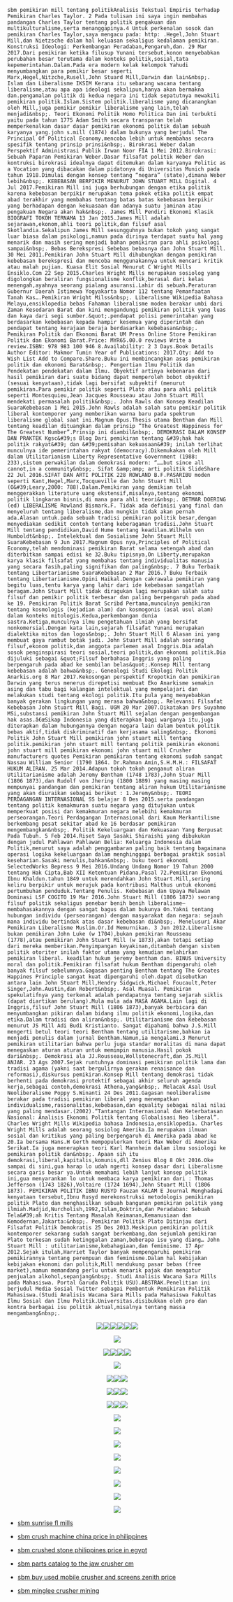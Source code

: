 
```
sbm pemikiran mill tentang politikAnalisis Tekstual Empiris terhadap Pemikiran Charles Taylor. 2 Pada tulisan ini saya ingin membahas pandangan Charles Taylor tentang politik pengakuan dan multikulturalisme,serta menanggapinya.4 Untuk perkenalan sosok dan pemikiran Charles Taylor,saya mengacu pada: http: .Hegel,John Stuart Mill,dan Nietzsche dalam hal keluasan sekaligus kedalaman pemikiran. Konstruksi Ideologi: Perkembangan Peradaban,Pengaruh,dan. 29 Mar 2017.Dari pemikiran ketika filusup Yunani tersebut,konon menyebabkan perubahan besar terutama dalam konteks politik,sosial,tata kepemerintahan.Dalam.Pada era modern kelak kelompok Yahudi menyumbangkan para pemikir besar seperti Marx,Hegel,Nitzche,Rusell,John Stuard Mill,Darwin dan lain&nbsp;. Islam dan Liberalisme IKSIM Kerana itu sebarang wacana tentang liberalisme,atau apa apa ideologi sekalipun,hanya akan bermakna dan.pengamalan politik di kedua negara ini tidak sepatutnya mewakili pemikiran politik.Islam.Sistem politik.liberalisme yang dicanangkan oleh Mill,juga pemikir pemikir liberalisme yang lain,telah menjadi&nbsp;. Teori Ekonomi Politik Homo Politica Dan ini terbukti yaitu pada tahun 1775 Adam Smith secara transparan telah memperkenalkan dasar dasar pemikiran ekonomi politik dalam sebuah karyanya yang.john s.mill (1874) dalam bukunya yang berjudul The Principal Of Political Economy,mencoba lebih untuk membahas secara spesifik tentang prinsip prinsi&nbsp;. Birokrasi Weber dalam Perspektif Administrasi Publik Irwan Noor FIA 1 Mei 2012.Birokrasi: Sebuah Paparan Pemikiran Weber.Dasar filsafat politik Weber dan kontruksi birokrasi idealnya dapat ditemukan dalam karyanya Politic as a Vocation yang dibacakan dalam pidatonya di Universitas Munich pada tahun 1918.Dimulai dengan konsep tentang “negara” (state),dimana Weber lebih&nbsp;. KEBEBASAN BERPIKIR MENURUT JOHN STUART MILL Digital. 4 Jul 2017.Pemikiran Mill ini juga berhubungan dengan etika politik karena kebebasan berpikir merupakan tema pokok etika politik empat abad terakhir yang membahas tentang batas batas kebebasan berpikir yang berhadapan dengan kekuasaan dan adanya suatu jaminan atau pengakuan Negara akan hak&nbsp;. James Mill Pendiri Ekonomi Klasik BIOGRAFI TOKOH TERNAMA 13 Jan 2015.James Mill adalah sejarawan,ekonom,ahli teori politik,dan filsuf asal Skotlandia.Sekalipun James Mill sesungguhnya bukan tokoh yang sangat luar biasa dalam psikologi,namun pada dirinya terdapat suatu hal yang menarik dan masih sering menjadi bahan pemikiran para ahli psikologi sampai&nbsp;. Bebas Berekspresi Sebebas bebasnya dan John Stuart Mill. 30 Mei 2011.Pemikiran John Stuart Mill dihubungkan dengan pemikiran kebebasan berekspresi dan mencoba menggunakannya untuk mencari kritik atau malah pujian. Kuasa Elit Sosial Menurut C Wright Mills Ensiklo.Com 22 Sep 2015.Charles Wright Mills merupakan sosiolog yang digolongkan beraliran fungsionalisme konflik,berasal dari kelas menengah,ayahnya seorang pialang asuransi.Lahir di sebuah.Peraturan Gubernur Daerah Istimewa Yogyakarta Nomor 112 tentang Pemanfaatan Tanah Kas….Pemikiran Wright Milss&nbsp;. Liberalisme Wikipedia Bahasa Melayu,ensiklopedia bebas Fahaman liberalisme moden berakar umbi dari Zaman Kesedaran Barat dan kini mengandungi pemikiran politik yang luas dan kaya dari segi sumber.&quot;.pendapat polisi pemerintahan yang berdasarkan kebebasan kepada hampir kesemua yang diperintah dan pendapat tentang kerajaan beraja berdasarkan kebebasan&nbsp;. Pemikiran Politik dan Ekonomi Barat UM Press Online Store Pemikiran Politik dan Ekonomi Barat.Price: MYR65.00.0 reviews Write a review.ISBN: 978 983 100 946 8.Availability: 2 3 Days.Book Details Author Editor: Makmor Tumin Year of Publications: 2017.Qty: Add to Wish List Add to Compare.Share.Buku ini membincangkan asas pemikiran politik dan ekonomi Barat&nbsp;. Pengertian Ilmu Politik dan Pendekatan pendekatan dalam Ilmu. Obyektif artinya kebenaran dari hasil pemikiran dari suatu bidang dapat memperoleh bobot obyektif (sesuai kenyataan),tidak lagi bersifat subyektif (menurut pemikiran.Para pemikir politik seperti Plato atau para ahli politik seperti Montesquieu,Jean Jacques Rousseau atau John Stuart Mill mendekati permasalah politik&nbsp;. John Rawls dan Konsep Keadilan SuaraKebebasan 1 Mei 2015.John Rawls adalah salah satu pemikir politik liberal kontemporer yang memberikan warna baru pada spektrum liberalisme global saat ini.Magnum Opus.Thesis utama Bentham dan Mill tentang keadilan dituangkan dalam prinsip “The Greatest Happiness for The Greatest Number”.Prinsip ini diambil&nbsp;. DEMOKRASI DALAM KONSEP DAN PRAKTEK Kgsc&#39;s Blog Dari pemikiran tentang &#39;hak hak politik rakyat&#39; dan &#39;pemisahan kekuasaan&#39; inilah terlihat munculnya ide pemerintahan rakyat (democracy).Dikemukakan oleh Mill dalam Utilitarianism Liberty Representative Government (1988: 233),sistem perwakilan dalam demokrasi modern: “……but since all cannot,in a community&nbsp;. Sifat &amp;amp; arti politik SlideShare 22 Jul 2016.SIFAT DAN ARTI POLITIK 228 ROWLAND B.F.PASARIBU moden seperti Kant,Hegel,Marx,Tocqueville dan John Stuart Mill (O&#39;Leary,2000: 788).Dalam.Pemikiran yang demikian telah menggerakkan literature uang ekstensif,misalnya,tentang ekonomi politik lingkaran bisnis,di mana para ahli teori&nbsp;. DETMAR DOERING (ed) LIBERALISME Rowland Bismark.F. Tidak ada definisi yang final dan menyeluruh tentang liberalisme,dan mungkin tidak akan pernah ada.Alasan untuk.pada sebuah tradisi pemikiran politik besar,dengan menyediakan sedikit contoh tentang keberagaman tradisi.John Stuart Mill tentang pendidikan,David Hume tentang keadilan.Wilhelm von Humboldt&nbsp;. Intelektual dan Sosialisme John Stuart Mill SuaraKebebasan 9 Jun 2017.Magnum Opus nya,Principles of Political Economy,telah mendominasi pemikiran Barat selama setengah abad dan diterbitkan sampai edisi ke 32.Buku tipisnya,On Liberty,merupakan karya klasik filsafat yang membahas tentang individualitas manusia yang secara fasih,paling signifikan dan paling&nbsp;. 7 Buku Terbaik tentang Libertarianisme SuaraKebebasan 2 Mar 2016.7 Buku Terbaik tentang Libertarianisme.Opini Haikal.Dengan cakrawala pemikiran yang begitu luas,tentu karya yang lahir dari ide kebebasan sangatlah beragam.John Stuart Mill tidak diragukan lagi merupakan salah satu filsuf dan pemikir politik terbesar dan paling berpengaruh pada abad ke 19. Pemikiran Politik Barat Scribd Pertama,munculnya pemikiran tentang kosmologis (kejadian alam) dan kosmogonis (asal usul alam) dalam konteks mitologis.Kedua,perkembangan dunia sastra.Ketiga,munculnya ilmu pengetahuan ilmiah yang bersifat nonkomersial.Dengan kata lain,sejarah filsafat Yunani merupakan dialektika mitos dan logos&nbsp;. John Stuart Mill 6 Alasan ini yang membuat gaya rambut botak jadi. John Stuart Mill adalah seorang filsuf,ekonom politik,dan anggota parlemen asal Inggris.Dia adalah sosok penginspirasi teori sosial,teori politik,dan ekonomi politik.Dia dijuluki sebagai &quot;Filsuf berbahasa Inggris yang paling berpengaruh pada abad ke sembilan belas&quot;.Konsep Mill tentang kebebasan adalah bahwa&nbsp;. Genealogi Studi Ekologi Politik Anarkis.org 8 Mar 2017.Kekosongan perspektif Kropotkin dan pemikiran Darwin yang terus menerus direpetisi membuat Eko Anarkisme semakin asing dan tabu bagi kalangan intelektual yang mempelajari dan melakukan studi tentang ekologi politik.Itu pula yang menyebabkan banyak gerakan lingkungan yang merasa bahwa&nbsp;. Relevansi Filsafat Kebebasan John Stuart Mill Bagi. UGM 20 Mar 2007.Dikatakan Drs Suyahmo MSi,substansi pemikiran John Stuart Mill sejalan dengan pengembangan hak asas.â€œSikap Indonesia yang diterapkan bagi warganya itu,juga diterapkan dalam hubungannya dengan negara lain dalam bentuk politik bebas aktif,tidak diskriminatif dan kerjasama saling&nbsp;. Ekonomi Politik John Stuart Mill pemikiran john stuart mill tentang politik.pemikiran john stuart mill tentang politik pemikiran ekonomi john stuart mill pemikiran ekonomi john stuart mill Crusher manufacturers quotes Pemikiran pemikiran tentang ekonomi sudah sangat Nassau William Senior (1790 1864. Dr.Rahman Amin,S.H.M.H.: FILSAFAT HUKUM ALIRAN. 25 Mar 2014.Adapun tokoh tokoh penganut aliran Utilitarianisme adalah Jeremy Bentham (1748 1783),John Stuar Mill (1806 1873),dan Rudolf von Jhering (1800 1889) yang masing masing mempunyai pandangan dan pemikiran tentang aliran hukum Utilitarianisme yang akan diuraikan sebagai berikut : 1.Jeremy&nbsp;. TEORI PERDAGANGAN INTERNASIONAL SS belajar 8 Des 2015.serta pandangan tentang politik kemakmuran suatu negara yang ditujukan untuk memperkuat posisi dan kemakmuran negara melebihi kemakmuran perseorangan.Teori Perdagangan Internasional dari Kaum Merkantilisme berkembang pesat sekitar abad ke 16 berdasar pemikiran mengembangkan&nbsp;. Politik Kekeluargaan dan Kekuasaan Yang Berpusat Pada Tubuh. 5 Feb 2014.Riset Saya Sasaki Shiraishi yang dibukukan dengan judul Pahlawan Pahlawan Belia: Keluarga Indonesia dalam Politik,menurut saya adalah penggambaran paling baik tentang bagaimana operasi logika kekeluargaan dalam menghinggapi berbagai praktik sosial keseharian.Sasaki menulis,bahkan&nbsp;. buku teori ekonomi SelectedWorks Bepress 9 Mei 2016.Undang Undang Nomor 19 Tahun 2000 tentang Hak Cipta,Bab XII Ketentuan Pidana,Pasal 72.Pemikiran Ekonomi Ibnu Khaldun.tahun 1849 untuk merendahkan John Stuart.Mill,sering keliru berpikir untuk merujuk pada kontribusi Malthus untuk ekonomi pertumbuhan penduduk.Tentang Penulis. Kebebasan dan Upaya Melawan Dominasi LSF COGITO 19 Mar 2016.John Stuart Mill (1806 1873) seorang filsuf politik sekaligus penebar benih benih liberalisme— membahasakannya dengan sangat bagus dalam bukunya On.Yakni tentang hubungan individu (perseorangan) dengan masyarakat dan negara: sejauh mana individu bertindak atas dasar kebebasan di&nbsp;. Menelusuri Akar Pemikiran Liberalisme Muslim.Or.Id Memurnikan. 3 Jun 2012.Liberalisme bukan pemikiran John Luke (w 1704),bukan pemikiran Rousseau (1778),atau pemikiran John Stuart Mill (w 1873),akan tetapi setiap dari mereka memberikan.Penyimpangan keyakinan,ditambah dengan sistem politik otoriter inilah faktor utama yang kemudian melahirkan pemikiran liberal. keadilan hukum jeremy bentham dan. BINUS University moral dan politik.Pemikiran filsafat hukum Bentham dipengaruhi oleh banyak filsuf sebelumnya.Gagasan penting Bentham tentang The Greates Happines Principle sangat kuat dipengaruhi oleh.dapat disebutkan antara lain John Stuart Mill,Hendry Sidgwick,Michael Foucault,Peter Singer,John.Austin,dan Robert&nbsp;. Asal Muasal. Pemikiran spekulatifnya yang terkenal adalah pendapatnya tentang sejarah siklis (dapat diartikan berulang).Mula mula ada MASA AGAMA.Lain lagi di Inggris,filsuf John Stuart Mill (1806 1873),banyak berbicara dan menyumbangkan pikiran dalam bidang ilmu politik ekonomi,logika,dan etika.Dalam tradisi dan aliran&nbsp;. Utilitarianisme dan Kebebasan menurut JS Mill Adi Budi Kristianto. Sangat dipahami bahwa J.S.Mill mengerti betul teori teori Bentham tentang utilitarisme,bahkan ia menjadi penulis dalam jurnal Bentham.Namun,ia mengalami.3 Menurut pemikiran utilitarian bahwa perlu juga standar moralitas di mana dapat menegaskan aturan aturan untuk memimpin manusia.Hasil pokok dari&nbsp;. Demokrasi ala JJ.Rousseau,Wollstonecraft,dan JS.Mill ANJAR. 23 Ags 2007.Sejak runtuhnya dominasi pemikiran politik lama dan tradisi agama (yakni saat bergulirnya gerakan renaisance dan reformasi),diskursus pemikiran.Konsep Mill tentang demokrasi tidak berhenti pada demokrasi protektif sebagai akhir seluruh agenda kerja,sebagai contoh,demokrasi Athena,yang&nbsp;. Melacak Asal Usul Neoliberalisme Poppy S.Winanti 24 Des 2011.Gagasan neoliberalisme berakar pada tradisi pemikiran liberal yang menempatkan individualisme,rasionalitas,kebebasan,dan equality sebagai nilai nilai yang paling mendasar.(2002).“Tantangan Internasional dan Keterbatasan Nasional: Analisis Ekonomi Politik tentang Globalisasi Neo liberal”. Charles Wright Mills Wikipedia bahasa Indonesia,ensiklopedia. Charles Wright Mills adalah seorang sosiolog Amerika.Ia merupakan ilmuan sosial dan kritikus yang paling berpengaruh di Amerika pada abad ke 20.Ia bersama Hans.H Gerth mempopulerkan teori Max Weber di Amerika Serikat.Ia juga menerapkan teori Karl Mannheim dalam ilmu sosiologi ke pemikiran politik dan&nbsp;. Apaan sih itu demokrasi,liberal,kapitalis,komunis,dll Zenius Blog 8 Okt 2016.Oke sampai di sini,gua harap lo udah ngerti konsep dasar dari Liberalisme secara garis besar ya.Untuk memahami lebih lanjut konsep politik ini,gua menyarankan lo untuk membaca karya pemikiran dari : Thomas Jefferson (1743 1826),Voltaire (1724 1694),John Stuart Mill (1806 1873). PEMIKIRAN POLITIK IBNU RUSYD Fauzan KALAM E Journal Menghadapi kenyataan tersebut,Ibnu Rusyd merekonstruksi metodologis pemikiran politik Plato dan menghasilkan sebuah bangunan pemikiran politik yang ilmiah.Madjid,Nurcholish,1992,Islam,Doktrin,dan Peradaban: Sebuah Tela&#39;ah Kritis Tentang Masalah Keimanan,Kemanusiaan dan Kemodernan,Jakarta:&nbsp;. Pemikiran Politik Plato Ditinjau dari Filsafat Politik Demokratis 25 Des 2013.Meskipun pemikiran politik kontemporer sekarang sudah sangat berkembang,dan sejumlah pemikiran Plato terkesan sudah ketinggalan zaman,beberapa isu yang diang… John Stuart Mill : utilitarianisme,kebahagiaan,dan feminisme. 17 Apr 2012.Sejak itulah,Harriet Taylor banyak mempengaruhi pemikiran pemikirannya tentang perempuan dan feminisme.Dalam hal kebijakan kebijakan ekonomi dan politik,Mill mendukung pasar bebas (free market),namun memandang perlu untuk menarik pajak dan mengatur penjualan alkohol,sepanjang&nbsp;. Studi Analisis Wacana Sara Mills pada Mahasiswa. Portal Garuda Politik USU).ABSTRAK.Penelitian ini berjudul Media Sosial Twitter sebagai Pembentuk Pemikiran Politik Mahasiswa.(Studi Analisis Wacana Sara Mills pada Mahasiswa Fakultas Ilmu Sosial dan Ilmu Politik.Universitas.disibukkan oleh pro dan kontra berbagai isu politik aktual,misalnya tentang massa mengambang&nbsp;. 
```

<div align="center">
  
<a rel="nofollow" href="https://m.shibang-china.com?f=github&k=sbm+pemikiran+mill+tentang+politik"><img src="https://static.shibang-china.com/en/l.png"></a><img src="https://static.shibang-china.com/en/hw.png"><a rel="nofollow" href="https://m.shibang-china.com/product/?f=github&k=sbm+pemikiran+mill+tentang+politik"><img src="https://static.shibang-china.com/en/p.png"></a><a rel="nofollow" href="https://m.shibang-china.com/cases/?f=github&k=sbm+pemikiran+mill+tentang+politik"><img src="https://static.shibang-china.com/en/c.png"></a><a rel="nofollow" href="https://m.shibang-china.com/news/?f=github&k=sbm+pemikiran+mill+tentang+politik"><img src="https://static.shibang-china.com/en/n.png"></a><a rel="nofollow" href="https://m.shibang-china.com?f=github&k=sbm+pemikiran+mill+tentang+politik"><img src="https://static.shibang-china.com/en/m.png"></a>

<a rel="nofollow" href="https://m.shibang-china.com/product/?f=github&k=sbm+pemikiran+mill+tentang+politik"><img src="https://static.shibang-china.com/en/b.jpg"></a>
  
<a rel="nofollow" href="https://m.shibang-china.com/solution-aggregate.html?f=github&k=sbm+pemikiran+mill+tentang+politik"><img src="https://static.shibang-china.com/en/a.jpg"></a><a rel="nofollow" href="https://m.shibang-china.com/solution-mine.html?f=github&k=sbm+pemikiran+mill+tentang+politik"><img src="https://static.shibang-china.com/en/m.jpg"></a><a rel="nofollow" href="https://m.shibang-china.com/solution-mill.html?f=github&k=sbm+pemikiran+mill+tentang+politik"><img src="https://static.shibang-china.com/en/g.jpg"></a><a rel="nofollow" href="https://m.shibang-china.com/solution-epc.html?f=github&k=sbm+pemikiran+mill+tentang+politik"><img src="https://static.shibang-china.com/en/e.jpg"></a>

<a rel="nofollow" href="https://m.shibang-china.com/product/?f=github&k=sbm+pemikiran+mill+tentang+politik"><img src="https://static.shibang-china.com/en/a-p.png"></a>

<a rel="nofollow" href="https://m.shibang-china.com/product/crusher/c6x.html?f=github&k=sbm+pemikiran+mill+tentang+politik"><img src="https://static.shibang-china.com/en/j.jpg"></a><a rel="nofollow" href="https://m.shibang-china.com/product/crusher/ci5x.html?f=github&k=sbm+pemikiran+mill+tentang+politik"><img src="https://static.shibang-china.com/en/i.jpg"></a><a rel="nofollow" href="https://m.shibang-china.com/product/crusher/hst.html?f=github&k=sbm+pemikiran+mill+tentang+politik"><img src="https://static.shibang-china.com/en/c.jpg"></a>

<a rel="nofollow" href="https://m.shibang-china.com/product/mill/mtw.html?f=github&k=sbm+pemikiran+mill+tentang+politik"><img src="https://static.shibang-china.com/en/mtw.jpg"></a><a rel="nofollow" href="https://m.shibang-china.com/product/mill/scm.html?f=github&k=sbm+pemikiran+mill+tentang+politik"><img src="https://static.shibang-china.com/en/scm.jpg"></a><a rel="nofollow" href="https://m.shibang-china.com/product/mill/lm.html?f=github&k=sbm+pemikiran+mill+tentang+politik"><img src="https://static.shibang-china.com/en/lm.jpg"></a>

<a rel="nofollow" href="https://m.shibang-china.com/product/sand/vsi6x.html?f=github&k=sbm+pemikiran+mill+tentang+politik"><img src="https://static.shibang-china.com/en/6x.jpg"></a><a rel="nofollow" href="https://m.shibang-china.com/product/sand/vu.html?f=github&k=sbm+pemikiran+mill+tentang+politik"><img src="https://static.shibang-china.com/en/vu.jpg"></a><a rel="nofollow" href="https://m.shibang-china.com/product/mobile/klun.html?f=github&k=sbm+pemikiran+mill+tentang+politik"><img src="https://static.shibang-china.com/en/k.jpg"></a>

<a rel="nofollow" href="https://m.shibang-china.com/cases/?f=github&k=sbm+pemikiran+mill+tentang+politik"><img src="https://static.shibang-china.com/en/case.png"></a>

<a rel="nofollow" href="https://m.shibang-china.com/cases/aggregate/202.html?f=github&k=sbm+pemikiran+mill+tentang+politik"><img src="https://static.shibang-china.com/en/c-1.jpg"></a>

<a rel="nofollow" href="https://m.shibang-china.com/cases/aggregate/203.html?f=github&k=sbm+pemikiran+mill+tentang+politik"><img src="https://static.shibang-china.com/en/c-2.jpg"></a>

<a rel="nofollow" href="https://m.shibang-china.com/cases/mill/123.html?f=github&k=sbm+pemikiran+mill+tentang+politik"><img src="https://static.shibang-china.com/en/c-3.jpg"></a>

<a rel="nofollow" href="https://m.shibang-china.com/contact_us.html?f=github&k=sbm+pemikiran+mill+tentang+politik"><img src="https://static.shibang-china.com/en/contact.png"></a>

<a rel="nofollow" href="https://swt.shibang-china.com/?f=github&k=sbm+pemikiran+mill+tentang+politik"><img src="https://static.shibang-china.com/en/chat.png"></a>

<a rel="nofollow" href="https://whatsapp.shibangsoft.com/WhatsApp.php?f=github&k=sbm+pemikiran+mill+tentang+politik"><img src="https://static.shibang-china.com/en/whatsapp.png"></a>

<a rel="nofollow" href="https://m.shibang-china.com/?f=github&k=sbm+pemikiran+mill+tentang+politik"><img src="https://static.shibang-china.com/en/website.png"></a>

</div>


* [sbm sunrise fl mills](sbm%20sunrise%20fl%20mills.md)

* [sbm crush machine china price in philippines](sbm%20crush%20machine%20china%20price%20in%20philippines.md)

* [sbm crushed stone philippines price in egypt](sbm%20crushed%20stone%20philippines%20price%20in%20egypt.md)

* [sbm parts catalog to the jaw crusher cm](sbm%20parts%20catalog%20to%20the%20jaw%20crusher%20cm.md)

* [sbm buy used mobile crusher and screens zenith price](sbm%20buy%20used%20mobile%20crusher%20and%20screens%20zenith%20price.md)

* [sbm minglee crusher mining](sbm%20minglee%20crusher%20mining.md)
